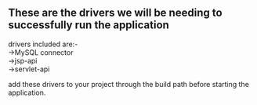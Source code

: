 ## These are the drivers we will be needing to successfully run the application 
drivers included are:-<br>
->MySQL connector<br>
->jsp-api<br>
->servlet-api<br>


add these drivers to your project through the build path before starting the application.
